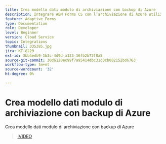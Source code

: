 ```yaml
---
title: Crea modello dati modulo di archiviazione con backup di Azure
description: Integrare AEM Forms CS con l’archiviazione di Azure utilizzando il modello dati del modulo
feature: Adaptive Forms
type: Documentation
role: Developer
level: Beginner
version: Cloud Service
topic: Integrations
thumbnail: 335385.jpg
jira: KT-8229
exl-id: 3bb4edb9-1b3c-4d9d-a133-16fb2b72f8a5
source-git-commit: 30d6120ec99f7a95414dbc31c0cb002152bd6763
workflow-type: tm+mt
source-wordcount: '32'
ht-degree: 0%

---
```


# Crea modello dati modulo di archiviazione con backup di Azure

Crea modello dati modulo di archiviazione con backup di Azure

>[!VIDEO](https://video.tv.adobe.com/v/335385?quality=12&learn=on)
